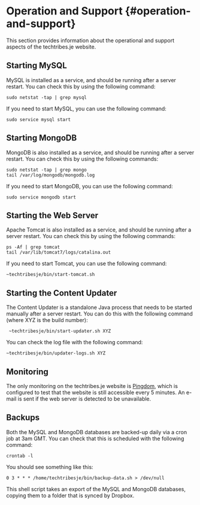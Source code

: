 # Operation and Support {#operation-and-support}This section provides information about the operational and support aspects of the techtribes.je website.

## Starting MySQL

MySQL is installed as a service, and should be running after a server restart. You can check this by using the following command:

	sudo netstat -tap | grep mysql
	
If you need to start MySQL, you can use the following command:

	sudo service mysql start

## Starting MongoDB

MongoDB is also installed as a service, and should be running after a server restart. You can check this by using the following commands:

	sudo netstat -tap | grep mongo
	tail /var/log/mongodb/mongodb.log
	
If you need to start MongoDB, you can use the following command:

	sudo service mongodb start
	
## Starting the Web Server

Apache Tomcat is also installed as a service, and should be running after a server restart. You can check this by using the following commands:

	ps -Af | grep tomcat
	tail /var/lib/tomcat7/logs/catalina.out
	
If you need to start Tomcat, you can use the following command:

	~techtribesje/bin/start-tomcat.sh
	
## Starting the Content Updater

The Content Updater is a standalone Java process that needs to be started manually after a server restart. You can do this with the following command (where XYZ is the build number):

	 ~techtribesje/bin/start-updater.sh XYZ

You can check the log file with the following command:

	~techtribesje/bin/updater-logs.sh XYZ

## Monitoring

The only monitoring on the techtribes.je website is [Pingdom](https://www.pingdom.com/), which is configured to test that the website is still accessible every 5 minutes. An e-mail is sent if the web server is detected to be unavailable.

## Backups

Both the MySQL and MongoDB databases are backed-up daily via a cron job at 3am GMT. You can check that this is scheduled with the following command:

	crontab -l
	
You should see something like this:

	0 3 * * * /home/techtribesje/bin/backup-data.sh > /dev/null
	
This shell script takes an export of the MySQL and MongoDB databases, copying them to a folder that is synced by Dropbox.